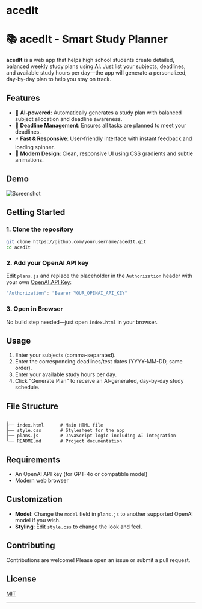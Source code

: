 # acedIt
# 📚 acedIt - Smart Study Planner

**acedIt** is a web app that helps high school students create detailed, balanced weekly study plans using AI. Just list your subjects, deadlines, and available study hours per day—the app will generate a personalized, day-by-day plan to help you stay on track.

## Features

- 🧠 **AI-powered**: Automatically generates a study plan with balanced subject allocation and deadline awareness.
- 📅 **Deadline Management**: Ensures all tasks are planned to meet your deadlines.
- ⚡ **Fast & Responsive**: User-friendly interface with instant feedback and loading spinner.
- 🎨 **Modern Design**: Clean, responsive UI using CSS gradients and subtle animations.

## Demo

![Screenshot](screenshot.png) <!-- Add your screenshot file or remove this line -->

## Getting Started

### 1. Clone the repository

```bash
git clone https://github.com/yourusername/acedIt.git
cd acedIt
```

### 2. Add your OpenAI API key

Edit `plans.js` and replace the placeholder in the `Authorization` header with your own [OpenAI API Key](https://platform.openai.com/account/api-keys):

```js
"Authorization": "Bearer YOUR_OPENAI_API_KEY"
```

### 3. Open in Browser

No build step needed—just open `index.html` in your browser.

## Usage

1. Enter your subjects (comma-separated).
2. Enter the corresponding deadlines/test dates (YYYY-MM-DD, same order).
3. Enter your available study hours per day.
4. Click "Generate Plan" to receive an AI-generated, day-by-day study schedule.

## File Structure

```
.
├── index.html      # Main HTML file
├── style.css       # Stylesheet for the app
├── plans.js        # JavaScript logic including AI integration
└── README.md       # Project documentation
```

## Requirements

- An OpenAI API key (for GPT-4o or compatible model)
- Modern web browser

## Customization

- **Model**: Change the `model` field in `plans.js` to another supported OpenAI model if you wish.
- **Styling**: Edit `style.css` to change the look and feel.

## Contributing

Contributions are welcome! Please open an issue or submit a pull request.

## License

[MIT](LICENSE)

---
